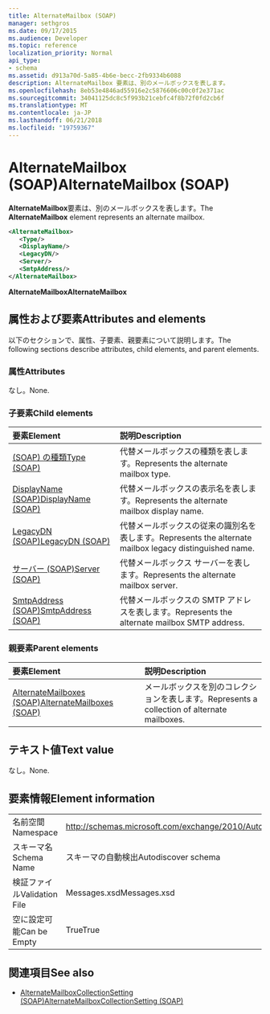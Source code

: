 ```yaml
---
title: AlternateMailbox (SOAP)
manager: sethgros
ms.date: 09/17/2015
ms.audience: Developer
ms.topic: reference
localization_priority: Normal
api_type:
- schema
ms.assetid: d913a70d-5a85-4b6e-becc-2fb9334b6088
description: AlternateMailbox 要素は、別のメールボックスを表します。
ms.openlocfilehash: 8eb53e4846ad55916e2c5876606c00c0f2e371ac
ms.sourcegitcommit: 34041125dc8c5f993b21cebfc4f8b72f0fd2cb6f
ms.translationtype: MT
ms.contentlocale: ja-JP
ms.lasthandoff: 06/21/2018
ms.locfileid: "19759367"
---
```

# <a name="alternatemailbox-soap"></a><span data-ttu-id="6e14b-103">AlternateMailbox (SOAP)</span><span class="sxs-lookup"><span data-stu-id="6e14b-103">AlternateMailbox (SOAP)</span></span>

<span data-ttu-id="6e14b-104">**AlternateMailbox**要素は、別のメールボックスを表します。</span><span class="sxs-lookup"><span data-stu-id="6e14b-104">The **AlternateMailbox** element represents an alternate mailbox.</span></span> 
  
```XML
<AlternateMailbox>
   <Type/>
   <DisplayName/>
   <LegacyDN/>
   <Server/>
   <SmtpAddress/>
</AlternateMailbox>
```

 <span data-ttu-id="6e14b-105">**AlternateMailbox**</span><span class="sxs-lookup"><span data-stu-id="6e14b-105">**AlternateMailbox**</span></span>
## <a name="attributes-and-elements"></a><span data-ttu-id="6e14b-106">属性および要素</span><span class="sxs-lookup"><span data-stu-id="6e14b-106">Attributes and elements</span></span>

<span data-ttu-id="6e14b-107">以下のセクションで、属性、子要素、親要素について説明します。</span><span class="sxs-lookup"><span data-stu-id="6e14b-107">The following sections describe attributes, child elements, and parent elements.</span></span>
  
### <a name="attributes"></a><span data-ttu-id="6e14b-108">属性</span><span class="sxs-lookup"><span data-stu-id="6e14b-108">Attributes</span></span>

<span data-ttu-id="6e14b-109">なし。</span><span class="sxs-lookup"><span data-stu-id="6e14b-109">None.</span></span>
  
### <a name="child-elements"></a><span data-ttu-id="6e14b-110">子要素</span><span class="sxs-lookup"><span data-stu-id="6e14b-110">Child elements</span></span>

|<span data-ttu-id="6e14b-111">**要素**</span><span class="sxs-lookup"><span data-stu-id="6e14b-111">**Element**</span></span>|<span data-ttu-id="6e14b-112">**説明**</span><span class="sxs-lookup"><span data-stu-id="6e14b-112">**Description**</span></span>|
|:-----|:-----|
|[<span data-ttu-id="6e14b-113">(SOAP) の種類</span><span class="sxs-lookup"><span data-stu-id="6e14b-113">Type (SOAP)</span></span>](type-soap.md) <br/> |<span data-ttu-id="6e14b-114">代替メールボックスの種類を表します。</span><span class="sxs-lookup"><span data-stu-id="6e14b-114">Represents the alternate mailbox type.</span></span>  <br/> |
|[<span data-ttu-id="6e14b-115">DisplayName (SOAP)</span><span class="sxs-lookup"><span data-stu-id="6e14b-115">DisplayName (SOAP)</span></span>](displayname-soap.md) <br/> |<span data-ttu-id="6e14b-116">代替メールボックスの表示名を表します。</span><span class="sxs-lookup"><span data-stu-id="6e14b-116">Represents the alternate mailbox display name.</span></span>  <br/> |
|[<span data-ttu-id="6e14b-117">LegacyDN (SOAP)</span><span class="sxs-lookup"><span data-stu-id="6e14b-117">LegacyDN (SOAP)</span></span>](legacydn-soap.md) <br/> |<span data-ttu-id="6e14b-118">代替メールボックスの従来の識別名を表します。</span><span class="sxs-lookup"><span data-stu-id="6e14b-118">Represents the alternate mailbox legacy distinguished name.</span></span>  <br/> |
|[<span data-ttu-id="6e14b-119">サーバー (SOAP)</span><span class="sxs-lookup"><span data-stu-id="6e14b-119">Server (SOAP)</span></span>](server-soap.md) <br/> |<span data-ttu-id="6e14b-120">代替メールボックス サーバーを表します。</span><span class="sxs-lookup"><span data-stu-id="6e14b-120">Represents the alternate mailbox server.</span></span>  <br/> |
|[<span data-ttu-id="6e14b-121">SmtpAddress (SOAP)</span><span class="sxs-lookup"><span data-stu-id="6e14b-121">SmtpAddress (SOAP)</span></span>](smtpaddress-soap.md) <br/> |<span data-ttu-id="6e14b-122">代替メールボックスの SMTP アドレスを表します。</span><span class="sxs-lookup"><span data-stu-id="6e14b-122">Represents the alternate mailbox SMTP address.</span></span>  <br/> |
   
### <a name="parent-elements"></a><span data-ttu-id="6e14b-123">親要素</span><span class="sxs-lookup"><span data-stu-id="6e14b-123">Parent elements</span></span>

|<span data-ttu-id="6e14b-124">**要素**</span><span class="sxs-lookup"><span data-stu-id="6e14b-124">**Element**</span></span>|<span data-ttu-id="6e14b-125">**説明**</span><span class="sxs-lookup"><span data-stu-id="6e14b-125">**Description**</span></span>|
|:-----|:-----|
|[<span data-ttu-id="6e14b-126">AlternateMailboxes (SOAP)</span><span class="sxs-lookup"><span data-stu-id="6e14b-126">AlternateMailboxes (SOAP)</span></span>](alternatemailboxes-soap.md) <br/> |<span data-ttu-id="6e14b-127">メールボックスを別のコレクションを表します。</span><span class="sxs-lookup"><span data-stu-id="6e14b-127">Represents a collection of alternate mailboxes.</span></span>  <br/> |
   
## <a name="text-value"></a><span data-ttu-id="6e14b-128">テキスト値</span><span class="sxs-lookup"><span data-stu-id="6e14b-128">Text value</span></span>

<span data-ttu-id="6e14b-129">なし。</span><span class="sxs-lookup"><span data-stu-id="6e14b-129">None.</span></span>
  
## <a name="element-information"></a><span data-ttu-id="6e14b-130">要素情報</span><span class="sxs-lookup"><span data-stu-id="6e14b-130">Element information</span></span>

|||
|:-----|:-----|
|<span data-ttu-id="6e14b-131">名前空間</span><span class="sxs-lookup"><span data-stu-id="6e14b-131">Namespace</span></span>  <br/> |http://schemas.microsoft.com/exchange/2010/Autodiscover  <br/> |
|<span data-ttu-id="6e14b-132">スキーマ名</span><span class="sxs-lookup"><span data-stu-id="6e14b-132">Schema Name</span></span>  <br/> |<span data-ttu-id="6e14b-133">スキーマの自動検出</span><span class="sxs-lookup"><span data-stu-id="6e14b-133">Autodiscover schema</span></span>  <br/> |
|<span data-ttu-id="6e14b-134">検証ファイル</span><span class="sxs-lookup"><span data-stu-id="6e14b-134">Validation File</span></span>  <br/> |<span data-ttu-id="6e14b-135">Messages.xsd</span><span class="sxs-lookup"><span data-stu-id="6e14b-135">Messages.xsd</span></span>  <br/> |
|<span data-ttu-id="6e14b-136">空に設定可能</span><span class="sxs-lookup"><span data-stu-id="6e14b-136">Can be Empty</span></span>  <br/> |<span data-ttu-id="6e14b-137">True</span><span class="sxs-lookup"><span data-stu-id="6e14b-137">True</span></span>  <br/> |
   
## <a name="see-also"></a><span data-ttu-id="6e14b-138">関連項目</span><span class="sxs-lookup"><span data-stu-id="6e14b-138">See also</span></span>

- [<span data-ttu-id="6e14b-139">AlternateMailboxCollectionSetting (SOAP)</span><span class="sxs-lookup"><span data-stu-id="6e14b-139">AlternateMailboxCollectionSetting (SOAP)</span></span>](alternatemailboxcollectionsetting-soap.md)

